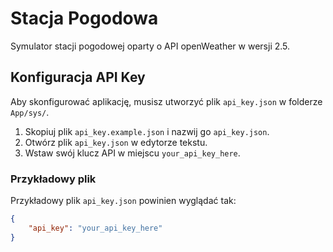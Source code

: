 # Stacja Pogodowa

Symulator stacji pogodowej oparty o API openWeather w wersji 2.5.

## Konfiguracja API Key

Aby skonfigurować aplikację, musisz utworzyć plik `api_key.json` w folderze `App/sys/`.

1. Skopiuj plik `api_key.example.json` i nazwij go `api_key.json`.
2. Otwórz plik `api_key.json` w edytorze tekstu.
3. Wstaw swój klucz API w miejscu `your_api_key_here`.

### Przykładowy plik

Przykładowy plik `api_key.json` powinien wyglądać tak:

```json
{
    "api_key": "your_api_key_here"
}

```
